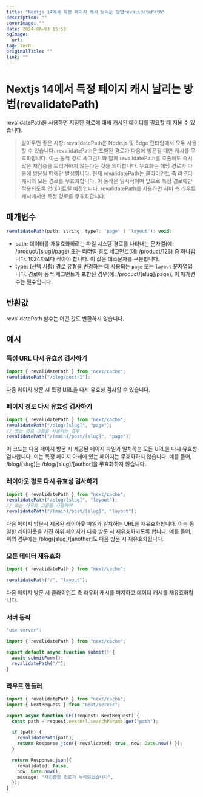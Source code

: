 ```yaml
---
title: "Nextjs 14에서 특정 페이지 캐시 날리는 방법revalidatePath"
description: ""
coverImage: ""
date: 2024-08-03 15:53
ogImage: 
  url: 
tag: Tech
originalTitle: ""
link: ""
---
```




# Nextjs 14에서 특정 페이지 캐시 날리는 방법(revalidatePath)

revalidatePath을 사용하면 지정된 경로에 대해 캐시된 데이터를 필요할 때 지울 수 있습니다.

> 알아두면 좋은 사항:
> revalidatePath은 Node.js 및 Edge 런타임에서 모두 사용할 수 있습니다.
> revalidatePath은 포함된 경로가 다음에 방문될 때만 캐시를 무효화합니다. 이는 동적 경로 세그먼트와 함께 revalidatePath를 호출해도 즉시 많은 재검증을 트리거하지 않는다는 것을 의미합니다. 무효화는 해당 경로가 다음에 방문될 때에만 발생합니다.
> 현재 revalidatePath는 클라이언트 측 라우터 캐시의 모든 경로를 무효화합니다. 이 동작은 일시적이며 앞으로 특정 경로에만 적용되도록 업데이트될 예정입니다.
> revalidatePath를 사용하면 서버 측 라우트 캐시에서만 특정 경로를 무효화합니다.

## 매개변수

<div class="content-ad"></div>

```js
revalidatePath(path: string, type?: 'page' | 'layout'): void;
```

- path: 데이터를 재유효화하려는 파일 시스템 경로를 나타내는 문자열(예: /product/[slug]/page) 또는 리터럴 경로 세그먼트(예: /product/123) 중 하나입니다. 1024자보다 작아야 합니다. 이 값은 대소문자를 구분합니다.
- type: (선택 사항) 경로 유형을 변경하는 데 사용되는 `page` 또는 `layout` 문자열입니다. 경로에 동적 세그먼트가 포함된 경우(예: /product/[slug]/page), 이 매개변수는 필수입니다.

## 반환값

revalidatePath 함수는 어떤 값도 반환하지 않습니다.

<div class="content-ad"></div>

## 예시

### 특정 URL 다시 유효성 검사하기

```js
import { revalidatePath } from "next/cache";
revalidatePath("/blog/post-1");
```

다음 페이지 방문 시 특정 URL을 다시 유효성 검사할 수 있습니다.

<div class="content-ad"></div>

### 페이지 경로 다시 유효성 검사하기

```js
import { revalidatePath } from "next/cache";
revalidatePath("/blog/[slug]", "page");
// 또는 경로 그룹을 사용하는 경우
revalidatePath("/(main)/post/[slug]", "page");
```

이 코드는 다음 페이지 방문 시 제공된 페이지 파일과 일치하는 모든 URL을 다시 유효성 검사합니다. 이는 특정 페이지 아래에 있는 페이지는 무효화하지 않습니다. 예를 들어, /blog/[slug]는 /blog/[slug]/[author]을 무효화하지 않습니다.

### 레이아웃 경로 다시 유효성 검사하기

<div class="content-ad"></div>

```js
import { revalidatePath } from "next/cache";
revalidatePath("/blog/[slug]", "layout");
// 또는 라우트 그룹을 사용하여
revalidatePath("/(main)/post/[slug]", "layout");
```

다음 페이지 방문시 제공된 레이아웃 파일과 일치하는 URL을 재유효화합니다. 이는 동일한 레이아웃을 가진 하위 페이지가 다음 방문 시 재유효화되도록 합니다. 예를 들어, 위의 경우에는 /blog/[slug]/[another]도 다음 방문 시 재유효화됩니다.

### 모든 데이터 재유효화

```js
import { revalidatePath } from "next/cache";

revalidatePath("/", "layout");
```

<div class="content-ad"></div>

다음 페이지 방문 시 클라이언트 측 라우터 캐시를 퍼지하고 데이터 캐시를 재유효화합니다.

### 서버 동작

```typescript
"use server";

import { revalidatePath } from "next/cache";

export default async function submit() {
  await submitForm();
  revalidatePath("/");
}
```

### 라우트 핸들러

<div class="content-ad"></div>

```typescript
import { revalidatePath } from "next/cache";
import { NextRequest } from "next/server";

export async function GET(request: NextRequest) {
  const path = request.nextUrl.searchParams.get("path");

  if (path) {
    revalidatePath(path);
    return Response.json({ revalidated: true, now: Date.now() });
  }

  return Response.json({
    revalidated: false,
    now: Date.now(),
    message: "재검증할 경로가 누락되었습니다",
  });
}
```

<div class="content-ad"></div>
